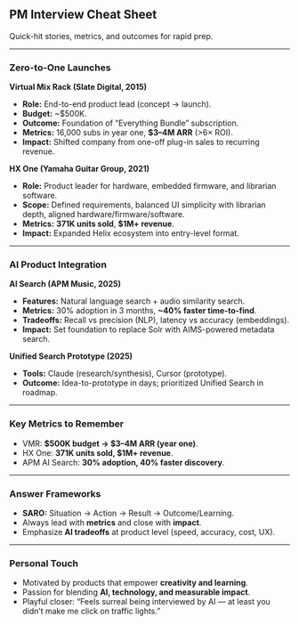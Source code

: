 ## PM Interview Cheat Sheet

Quick-hit stories, metrics, and outcomes for rapid prep.

---

### Zero-to-One Launches

**Virtual Mix Rack (Slate Digital, 2015)**  
- **Role:** End-to-end product lead (concept → launch).  
- **Budget:** ~$500K.  
- **Outcome:** Foundation of “Everything Bundle” subscription.  
- **Metrics:** 16,000 subs in year one, **$3–4M ARR** (>6× ROI).  
- **Impact:** Shifted company from one-off plug-in sales to recurring revenue.

**HX One (Yamaha Guitar Group, 2021)**  
- **Role:** Product leader for hardware, embedded firmware, and librarian software.  
- **Scope:** Defined requirements, balanced UI simplicity with librarian depth, aligned hardware/firmware/software.  
- **Metrics:** **371K units sold**, **$1M+ revenue**.  
- **Impact:** Expanded Helix ecosystem into entry-level format.

---

### AI Product Integration

**AI Search (APM Music, 2025)**  
- **Features:** Natural language search + audio similarity search.  
- **Metrics:** 30% adoption in 3 months, **~40% faster time-to-find**.  
- **Tradeoffs:** Recall vs precision (NLP), latency vs accuracy (embeddings).  
- **Impact:** Set foundation to replace Solr with AIMS-powered metadata search.

**Unified Search Prototype (2025)**  
- **Tools:** Claude (research/synthesis), Cursor (prototype).  
- **Outcome:** Idea-to-prototype in days; prioritized Unified Search in roadmap.

---

### Key Metrics to Remember

- VMR: **$500K budget → $3–4M ARR (year one)**.  
- HX One: **371K units sold, $1M+ revenue**.  
- APM AI Search: **30% adoption, 40% faster discovery**.  

---

### Answer Frameworks

- **SARO:** Situation → Action → Result → Outcome/Learning.  
- Always lead with **metrics** and close with **impact**.  
- Emphasize **AI tradeoffs** at product level (speed, accuracy, cost, UX).

---

### Personal Touch

- Motivated by products that empower **creativity and learning**.  
- Passion for blending **AI, technology, and measurable impact**.  
- Playful closer: “Feels surreal being interviewed by AI — at least you didn’t make me click on traffic lights.”

